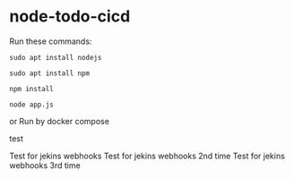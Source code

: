 # node-todo-cicd

Run these commands:


`sudo apt install nodejs`


`sudo apt install npm`


`npm install`

`node app.js`

or Run by docker compose

test

Test for jekins webhooks
Test for jekins webhooks 2nd time
Test for jekins webhooks 3rd time
